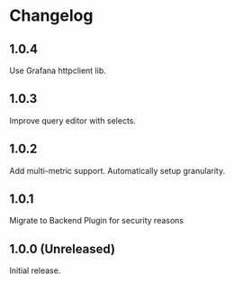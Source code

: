 # Changelog

## 1.0.4
Use Grafana httpclient lib.
## 1.0.3
Improve query editor with selects.
## 1.0.2

Add multi-metric support.
Automatically setup granularity.
## 1.0.1

Migrate to Backend Plugin for security reasons
## 1.0.0 (Unreleased)

Initial release. 

